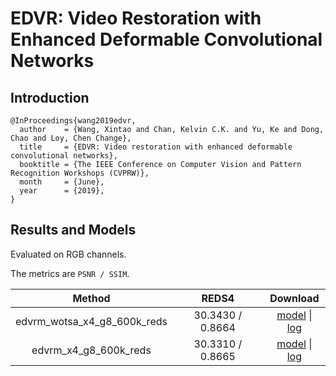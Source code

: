 # EDVR: Video Restoration with Enhanced Deformable Convolutional Networks

## Introduction

```
@InProceedings{wang2019edvr,
  author    = {Wang, Xintao and Chan, Kelvin C.K. and Yu, Ke and Dong, Chao and Loy, Chen Change},
  title     = {EDVR: Video restoration with enhanced deformable convolutional networks},
  booktitle = {The IEEE Conference on Computer Vision and Pattern Recognition Workshops (CVPRW)},
  month     = {June},
  year      = {2019},
}
```

## Results and Models

Evaluated on RGB channels.

The metrics are `PSNR / SSIM`.

|   Method   |  REDS4  | Download |
|:----------:|:----:|:--------:|
| edvrm_wotsa_x4_g8_600k_reds |  30.3430 /  0.8664  | [model](TODO) \| [log](TODO) |
| edvrm_x4_g8_600k_reds | 30.3310 / 0.8665 | [model](TODO) \| [log](TODO) |
